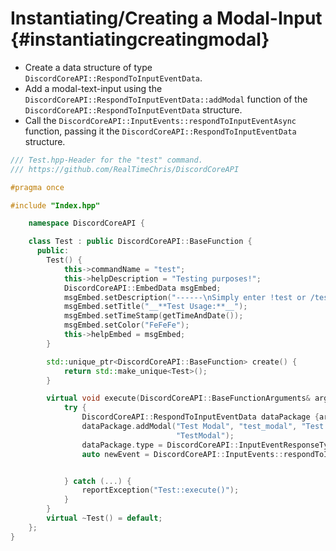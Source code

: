 Instantiating/Creating a Modal-Input {#instantiatingcreatingmodal}
============
- Create a data structure of type `DiscordCoreAPI::RespondToInputEventData`.
- Add a modal-text-input using the `DiscordCoreAPI::RespondToInputEventData::addModal` function of the `DiscordCoreAPI::RespondToInputEventData` structure.
- Call the `DiscordCoreAPI::InputEvents::respondToInputEventAsync` function, passing it the `DiscordCoreAPI::RespondToInputEventData` structure.
```cpp
/// Test.hpp-Header for the "test" command.
/// https://github.com/RealTimeChris/DiscordCoreAPI

#pragma once

#include "Index.hpp"

	namespace DiscordCoreAPI {

	class Test : public DiscordCoreAPI::BaseFunction {
	  public:
		Test() {
			this->commandName = "test";
			this->helpDescription = "Testing purposes!";
			DiscordCoreAPI::EmbedData msgEmbed;
			msgEmbed.setDescription("------\nSimply enter !test or /test!\n------");
			msgEmbed.setTitle("__**Test Usage:**__");
			msgEmbed.setTimeStamp(getTimeAndDate());
			msgEmbed.setColor("FeFeFe");
			this->helpEmbed = msgEmbed;
		}

		std::unique_ptr<DiscordCoreAPI::BaseFunction> create() {
			return std::make_unique<Test>();
		}

		virtual void execute(DiscordCoreAPI::BaseFunctionArguments& args) {
			try {
				DiscordCoreAPI::RespondToInputEventData dataPackage {args.eventData};
				dataPackage.addModal("Test Modal", "test_modal", "Test Modal Small", "test_modal", true, 1, 46, TextInputStyle::Paragraph, "TEST MODAL",
									 "TestModal");
				dataPackage.type = DiscordCoreAPI::InputEventResponseType::Interaction_Response;
				auto newEvent = DiscordCoreAPI::InputEvents::respondToInputEventAsync(dataPackage);


			} catch (...) {
				reportException("Test::execute()");
			}
		}
		virtual ~Test() = default;
	};
}
```